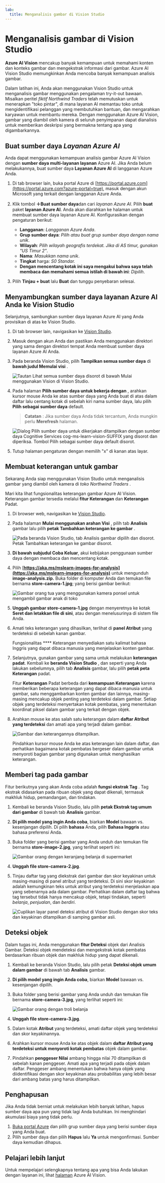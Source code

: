 ```yaml
---
lab:
  title: Menganalisis gambar di Vision Studio
---
```


# Menganalisis gambar di Vision Studio 

**Azure AI Vision** mencakup banyak kemampuan untuk memahami konten dan konteks gambar dan mengekstrak informasi dari gambar. Azure AI Vision Studio memungkinkan Anda mencoba banyak kemampuan analisis gambar. 

Dalam latihan ini, Anda akan menggunakan Vision Studio untuk menganalisis gambar menggunakan pengalaman try-it-out bawaan. Misalkan peritel *fiktif Northwind Traders* telah memutuskan untuk menerapkan "toko pintar", di mana layanan AI memantau toko untuk mengidentifikasi pelanggan yang membutuhkan bantuan, dan mengarahkan karyawan untuk membantu mereka. Dengan menggunakan Azure AI Vision, gambar yang diambil oleh kamera di seluruh penyimpanan dapat dianalisis untuk memberikan deskripsi yang bermakna tentang apa yang digambarkannya.

## Buat sumber daya *Layanan Azure AI*

Anda dapat menggunakan kemampuan analisis gambar Azure AI Vision dengan **sumber daya multi-layanan layanan** Azure AI. Jika Anda belum melakukannya, buat sumber daya **Layanan Azure AI** di langganan Azure Anda.

1. Di tab browser lain, buka portal Azure di [https://portal.azure.com](https://portal.azure.com?azure-portal=true), masuk dengan akun Microsoft yang terkait dengan langganan Azure Anda.

1. Klik tombol **＋Buat sumber daya**dan cari *layanan Azure AI*. Pilih **buat** paket **layanan Azure AI**. Anda akan diarahkan ke halaman untuk membuat sumber daya layanan Azure AI. Konfigurasikan dengan pengaturan berikut:
    - **Langganan**: *Langganan Azure Anda*.
    - **Grup sumber daya**: *Pilih atau buat grup sumber daya dengan nama unik*.
    - **Wilayah**: *Pilih wilayah geografis terdekat. Jika di AS timur, gunakan "US Timur 2"*.
    - **Nama**: *Masukkan nama unik*.
    - **Tingkat** harga: *S0 Standar.*
    - **Dengan mencentang kotak ini saya mengakui bahwa saya telah membaca dan memahami semua istilah di bawah ini**: *Dipilih*.

1. Pilih **Tinjau + buat** lalu **Buat** dan tunggu penyebaran selesai.

## Menyambungkan sumber daya layanan Azure AI Anda ke Vision Studio

Selanjutnya, sambungkan sumber daya layanan Azure AI yang Anda provisikan di atas ke Vision Studio.

1. Di tab browser lain, navigasikan ke [Vision Studio](https://portal.vision.cognitive.azure.com?azure-portal=true).

1. Masuk dengan akun Anda dan pastikan Anda menggunakan direktori yang sama dengan direktori tempat Anda membuat sumber daya layanan Azure AI Anda.

1. Pada beranda Vision Studio, pilih **Tampilkan semua sumber daya** di **bawah judul Memulai visi** .

    ![Tautan Lihat semua sumber daya disorot di bawah Mulai menggunakan Vision di Vision Studio.](./media/analyze-images-vision/vision-resources.png)

1. Pada halaman **Pilih sumber daya untuk bekerja dengan** , arahkan kursor mouse Anda ke atas sumber daya yang Anda buat di atas dalam daftar lalu centang kotak di sebelah kiri nama sumber daya, lalu pilih **Pilih sebagai sumber daya** default.

    > **Catatan** : Jika sumber daya Anda tidak tercantum, Anda mungkin perlu **Merefresh** halaman.

    ![Dialog Pilih sumber daya untuk dikerjakan ditampilkan dengan sumber daya Cognitive Services cog-ms-learn-vision-SUFFIX yang disorot dan diperiksa. Tombol Pilih sebagai sumber daya default disorot.](./media/analyze-images-vision/default-resource.png)

1. Tutup halaman pengaturan dengan memilih "x" di kanan atas layar.

## Membuat keterangan untuk gambar

Sekarang Anda siap menggunakan Vision Studio untuk menganalisis gambar yang diambil oleh kamera di *toko Northwind Traders* .

Mari kita lihat fungsionalitas keterangan gambar Azure AI Vision. Keterangan gambar tersedia melalui **fitur Keterangan** dan **Keterangan** Padat.

1. Di browser web, navigasikan ke [Vision Studio](https://portal.vision.cognitive.azure.com?azure-portal=true).

1. Pada halaman **Mulai menggunakan arahan Visi** , pilih tab **Analisis** gambar lalu pilih **petak Tambahkan keterangan ke gambar** .

    ![Pada beranda Vision Studio, tab Analisis gambar dipilih dan disorot. Petak Tambahkan keterangan ke gambar disorot.](./media/analyze-images-vision/add-captions.png)

1. **Di bawah subjudul Coba Keluar**, akui kebijakan penggunaan sumber daya dengan membaca dan mencentang kotak.  

1. Pilih [**https://aka.ms/mslearn-images-for-analysis](https://aka.ms/mslearn-images-for-analysis)** untuk mengunduh **image-analysis.zip.** Buka folder di komputer Anda dan temukan file bernama **store-camera-1.jpg**; yang berisi gambar berikut:

    ![Gambar orang tua yang menggunakan kamera ponsel untuk mengambil gambar anak di toko](./media/analyze-images-vision/store-camera-1.jpg)

1. **Unggah gambar store-camera-1.jpg** dengan menyeretnya ke kotak **Seret dan letakkan file di sini**, atau dengan menelusurinya di sistem file Anda.

1. Amati teks keterangan yang dihasilkan, terlihat di **panel Atribut** yang terdeteksi di sebelah kanan gambar.

    Fungsionalitas **** Keterangan menyediakan satu kalimat bahasa Inggris yang dapat dibaca manusia yang menjelaskan konten gambar.

1. Selanjutnya, gunakan gambar yang sama untuk melakukan **keterangan padat**. Kembali ke **beranda Vision Studio** , dan seperti yang Anda lakukan sebelumnya, pilih tab **Analisis** gambar, lalu pilih **petak peta Keterangan** padat.

    Fitur **Keterangan** Padat berbeda dari **kemampuan Keterangan** karena memberikan beberapa keterangan yang dapat dibaca manusia untuk gambar, satu menggambarkan konten gambar dan lainnya, masing-masing mencakup objek penting yang terdeteksi dalam gambar. Setiap objek yang terdeteksi menyertakan kotak pembatas, yang menentukan koordinat piksel dalam gambar yang terkait dengan objek.

1. Arahkan mouse ke atas salah satu keterangan dalam **daftar Atribut yang terdeteksi** dan amati apa yang terjadi dalam gambar.

    ![Gambar dan keterangannya ditampilkan.](./media/analyze-images-vision/dense-captioning.png)

    Pindahkan kursor mouse Anda ke atas keterangan lain dalam daftar, dan perhatikan bagaimana kotak pembatas bergeser dalam gambar untuk menyoroti bagian gambar yang digunakan untuk menghasilkan keterangan.

## Memberi tag pada gambar

Fitur berikutnya yang akan Anda coba adalah **fungsi ekstrak Tag** . Tag ekstrak didasarkan pada ribuan objek yang dapat dikenali, termasuk makhluk hidup, pemandangan, dan tindakan.

1. Kembali ke beranda Vision Studio, lalu pilih **petak Ekstrak tag umum dari gambar** di bawah tab **Analisis** gambar.

2. **Di pilih model yang ingin Anda coba**, biarkan **Model** bawaan vs. kesenjangan dipilih. Di pilih **bahasa** Anda, pilih **Bahasa Inggris** atau bahasa preferensi Anda.

3. Buka folder yang berisi gambar yang Anda unduh dan temukan file bernama **store-image-2.jpg**, yang terlihat seperti ini:

    ![Gambar orang dengan keranjang belanja di supermarket](./media/analyze-images-vision/store-camera-2.jpg)

4. **Unggah file store-camera-2.jpg**.

5. Tinjau daftar tag yang diekstrak dari gambar dan skor keyakinan untuk masing-masing di panel atribut yang terdeteksi. Di sini skor keyakinan adalah kemungkinan teks untuk atribut yang terdeteksi menjelaskan apa yang sebenarnya ada dalam gambar. Perhatikan dalam daftar tag bahwa tag tersebut tidak hanya mencakup objek, tetapi tindakan, seperti *belanja*, *penjualan*, dan *berdiri*.

    ![Cuplikan layar panel deteksi atribut di Vision Studio dengan skor teks dan keyakinan ditampilkan di samping gambar asli.](./media/analyze-images-vision/detect-attributes.png)

## Deteksi objek

Dalam tugas ini, Anda menggunakan **fitur Deteksi** objek dari Analisis Gambar. Deteksi objek mendeteksi dan mengekstrak kotak pembatas berdasarkan ribuan objek dan makhluk hidup yang dapat dikenali.

1. Kembali ke beranda Vision Studio, lalu pilih petak **Deteksi objek umum dalam gambar** di bawah tab **Analisis** gambar.

1. **Di pilih model yang ingin Anda coba**, biarkan **Model** bawaan vs. kesenjangan dipilih.

1. Buka folder yang berisi gambar yang Anda unduh dan temukan file bernama **store-camera-3.jpg**, yang terlihat seperti ini:

    ![Gambar orang dengan troli belanja](./media/analyze-images-vision/store-camera-3.jpg)

1. **Unggah file store-camera-3.jpg**.

1. Dalam kotak **Atribut** yang terdeteksi, amati daftar objek yang terdeteksi dan skor keyakinannya.

1. Arahkan kursor mouse Anda ke atas objek dalam **daftar Atribut yang terdeteksi untuk menyoroti kotak pembatas** objek dalam gambar.

1. Pindahkan **penggeser Nilai** ambang hingga nilai 70 ditampilkan di sebelah kanan penggeser. Amati apa yang terjadi pada objek dalam daftar. Penggeser ambang menentukan bahwa hanya objek yang diidentifikasi dengan skor keyakinan atau probabilitas yang lebih besar dari ambang batas yang harus ditampilkan.

## Penghapusan

Jika Anda tidak berniat untuk melakukan lebih banyak latihan, hapus sumber daya apa pun yang tidak lagi Anda butuhkan. Ini menghindari akumulasi biaya yang tidak perlu.

1.  [Buka portal Azure]( https://portal.azure.com) dan pilih grup sumber daya yang berisi sumber daya yang Anda buat. 
1.  Pilih sumber daya dan pilih **Hapus** lalu **Ya** untuk mengonfirmasi. Sumber daya kemudian dihapus.

## Pelajari lebih lanjut

Untuk mempelajari selengkapnya tentang apa yang bisa Anda lakukan dengan layanan ini, lihat [halaman](https://learn.microsoft.com/azure/ai-services/computer-vision/overview) Azure AI Vision.
